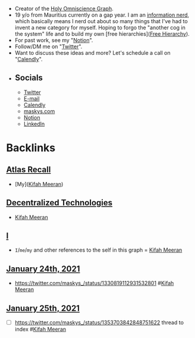 - Creator of the [Holy Omniscience Graph](<Holy Omniscience Graph.md>).
- 19 y/o from Mauritius currently on a gap year. I am an [information nerd](((8rgZnistc))), which basically means I nerd out about so many things that I've had to invent a new category for myself. Hoping to forgo the "another cog in the system" life and to build my own [free hierarchies]([Free Hierarchy](<Free Hierarchy.md>)).
- For past work, see my "[Notion](https://www.notion.so/Heyo-I-m-Kifah-3307f487b13d4519b226c7c326417a73)".
- Follow/DM me on "[Twitter](https://twitter.com/maskys_)".
- Want to discuss these ideas and more? Let's schedule a call on "[Calendly](https://calendly.com/maskys)".
- ## Socials
    - [Twitter](https://twitter.com/maskys_)
    - [E-mail](mailto:contact@maskys.com)
    - [Calendly](https://calendly.com/maskys)
    - [maskys.com](https://maskys.com)
    - [Notion](https://www.notion.so/Heyo-I-m-Kifah-3307f487b13d4519b226c7c326417a73)
    - [LinkedIn](https://www.linkedin.com/in/maskys/)

# Backlinks
## [Atlas Recall](<Atlas Recall.md>)
- [My]([Kifah Meeran](<Kifah Meeran.md>))

## [Decentralized Technologies](<Decentralized Technologies.md>)
- [Kifah Meeran](<Kifah Meeran.md>)

## [I](<I.md>)
- `I`/`me`/`my` and other references to the self in this graph = [Kifah Meeran](<Kifah Meeran.md>)

## [January 24th, 2021](<January 24th, 2021.md>)
- https://twitter.com/maskys_/status/1330819112931532801 #[Kifah Meeran](<Kifah Meeran.md>)

## [January 25th, 2021](<January 25th, 2021.md>)
- [ ] https://twitter.com/maskys_/status/1353703842848751622  thread to index #[Kifah Meeran](<Kifah Meeran.md>)

